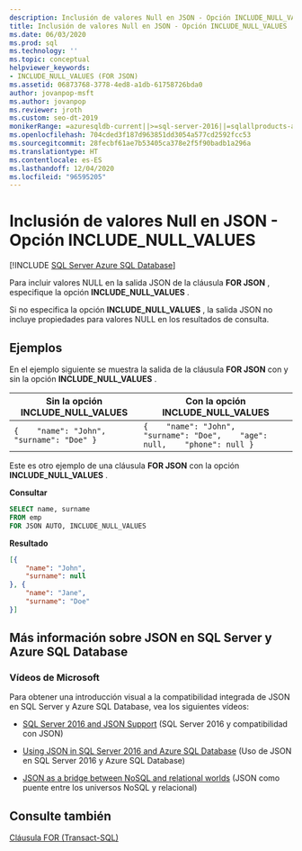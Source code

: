 ```yaml
---
description: Inclusión de valores Null en JSON - Opción INCLUDE_NULL_VALUES
title: Inclusión de valores Null en JSON - Opción INCLUDE_NULL_VALUES
ms.date: 06/03/2020
ms.prod: sql
ms.technology: ''
ms.topic: conceptual
helpviewer_keywords:
- INCLUDE_NULL_VALUES (FOR JSON)
ms.assetid: 06873768-3778-4ed8-a1db-61758726bda0
author: jovanpop-msft
ms.author: jovanpop
ms.reviewer: jroth
ms.custom: seo-dt-2019
monikerRange: =azuresqldb-current||>=sql-server-2016||=sqlallproducts-allversions||>=sql-server-linux-2017||=azuresqldb-mi-current
ms.openlocfilehash: 704cded3f187d963851dd3054a577cd2592fcc53
ms.sourcegitcommit: 28fecbf61ae7b53405ca378e2f5f90badb1a296a
ms.translationtype: HT
ms.contentlocale: es-ES
ms.lasthandoff: 12/04/2020
ms.locfileid: "96595205"
---
```

# <a name="include-null-values-in-json---include_null_values-option"></a>Inclusión de valores Null en JSON - Opción INCLUDE_NULL_VALUES
[!INCLUDE [SQL Server Azure SQL Database](../../includes/applies-to-version/sqlserver2016-asdb.md)]

  Para incluir valores NULL en la salida JSON de la cláusula **FOR JSON** , especifique la opción **INCLUDE_NULL_VALUES** .  
  
 Si no especifica la opción **INCLUDE_NULL_VALUES** , la salida JSON no incluye propiedades para valores NULL en los resultados de consulta.  
  
## <a name="examples"></a>Ejemplos  
 En el ejemplo siguiente se muestra la salida de la cláusula **FOR JSON** con y sin la opción **INCLUDE_NULL_VALUES** .  
  
|Sin la opción **INCLUDE_NULL_VALUES**|Con la opción **INCLUDE_NULL_VALUES**|  
|--------------------------------------------------|-----------------------------------------------|  
|`{    "name": "John",    "surname": "Doe" }`|`{    "name": "John",    "surname": "Doe",    "age": null,    "phone": null }`|  
  
 Este es otro ejemplo de una cláusula **FOR JSON** con la opción **INCLUDE_NULL_VALUES** .  
  
 **Consultar**  
  
```sql  
SELECT name, surname  
FROM emp  
FOR JSON AUTO, INCLUDE_NULL_VALUES    
```  
  
 **Resultado**  
  
```json  
[{
    "name": "John",
    "surname": null
}, {
    "name": "Jane",
    "surname": "Doe"
}] 
```  

## <a name="learn-more-about-json-in-sql-server-and-azure-sql-database"></a>Más información sobre JSON en SQL Server y Azure SQL Database  
  
### <a name="microsoft-videos"></a>Vídeos de Microsoft

Para obtener una introducción visual a la compatibilidad integrada de JSON en SQL Server y Azure SQL Database, vea los siguientes vídeos:

-   [SQL Server 2016 and JSON Support](https://channel9.msdn.com/Shows/Data-Exposed/SQL-Server-2016-and-JSON-Support) (SQL Server 2016 y compatibilidad con JSON)

-   [Using JSON in SQL Server 2016 and Azure SQL Database](https://channel9.msdn.com/Shows/Data-Exposed/Using-JSON-in-SQL-Server-2016-and-Azure-SQL-Database) (Uso de JSON en SQL Server 2016 y Azure SQL Database)

-   [JSON as a bridge between NoSQL and relational worlds](https://channel9.msdn.com/events/DataDriven/SQLServer2016/JSON-as-a-bridge-betwen-NoSQL-and-relational-worlds) (JSON como puente entre los universos NoSQL y relacional)

## <a name="see-also"></a>Consulte también  
 [Cláusula FOR &#40;Transact-SQL&#41;](../../t-sql/queries/select-for-clause-transact-sql.md)  
  
  
